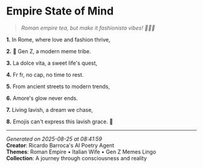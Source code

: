 # Empire State of Mind

> *Roman empire tea, but make it fashionista vibes! 💅🏼🍵*

**1.** In Rome, where love and fashion thrive,


**2.** 🌟 Gen Z, a modern meme tribe.


**3.** La dolce vita, a sweet life's quest,


**4.** Fr fr, no cap, no time to rest.


**5.** From ancient streets to modern trends,


**6.** Amore's glow never ends.


**7.** Living lavish, a dream we chase,


**8.** Emojis can't express this lavish grace. 💫



---

*Generated on 2025-08-25 at 08:41:59*  
**Creator**: Ricardo Barroca's AI Poetry Agent  
**Themes**: Roman Empire • Italian Wife • Gen Z Memes Lingo  
**Collection**: A journey through consciousness and reality